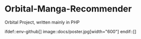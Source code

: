 # Orbital-Manga-Recommender
Orbital Project, written mainly in PHP

ifdef::env-github[]
image::docs/poster.jpg[width="600"]
endif::[]
